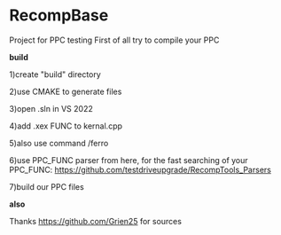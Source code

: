 # RecompBase
Project for PPC testing
First of all try to compile your PPC

**build**

1)create "build" directory

2)use CMAKE to generate files

3)open .sln in VS 2022 

4)add .xex FUNC to kernal.cpp

5)also use command /ferro

6)use PPC_FUNC parser from here, for the fast searching of your PPC_FUNC: https://github.com/testdriveupgrade/RecompTools_Parsers

7)build our PPC files

**also**

Thanks https://github.com/Grien25 for sources 

